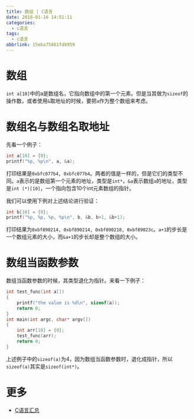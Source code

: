 ```yaml
---
title: 数组 | C语言
date: 2018-01-16 14:51:11
categories:
  - c语言
tags:
  - c语言
abbrlink: 15eba75861fd8959
---
```

# 数组

`int a[10]`中的a是数组名，它指向数组中的第一个元素。但是当其做为`sizeof`的操作数，或者使用`&`取地址的时候，要把`a`作为整个数组来考虑。

# 数组名与数组名取地址

先看一个例子：
```c
int a[10] = {0};
printf("%p, %p\n", a, &a);
```
打印结果是`0xbfc077b4, 0xbfc077b4`。两者的值是一样的，但是它们的类型不同。`a`表示的是数组第一个元素的地址，类型是`int*`，`&a`表示数组`a`的地址，类型是`int (*)[10]`，一个指向包含10个int元素数组的指针。

我们可以使用下例对上述结论进行验证：
```c
int b[10] = {0};
printf("%p, %p, %p, %p\n", b, &b, b+1, &b+1);
```
打印结果为`0xbf890214, 0xbf890214, 0xbf890218, 0xbf89023c`。`a+1`的步长是一个数组元素的大小，而`&a+1`的步长却是整个数组的大小。

# 数组当函数参数

数组当函数参数的时候，其类型退化为指针。来看一下例子：
```c
int test_func(int a[])
{
    printf("the value is %d\n", sizeof(a));
    return 0;
}
int main(int argc, char* argv[])
{
    int arr[10] = {0};
    test_func(arr);
    return 0;
}
```
上述例子中的`sizeof(a)`为4，因为数组当函数参数时，退化成指针，所以`sizeof(a)`其实是`sizeof(int*)`。

# 更多

* [C语言汇总](http://blog.wangjinle.com/posts/53291f7288071263.html)
